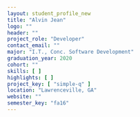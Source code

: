 ```yaml
---
layout: student_profile_new
title: "Alvin Jean"
logo: ""
header: ""
project_role: "Developer"
contact_email: ""
major: "I.T., Conc. Software Development"
graduation_year: 2020
cohort: ""
skills: [ ]
highlights: [ ]
project_key: [ "simple-q" ]
location: "Lawrenceville, GA"
website: ""
semester_key: "fa16"
---
```

